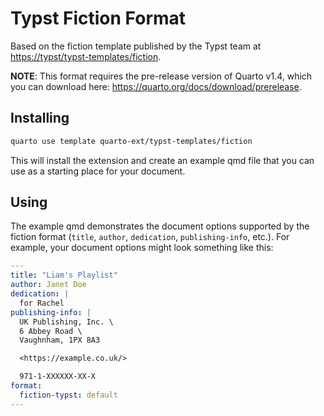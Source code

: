 # Typst Fiction Format

Based on the fiction template published by the Typst team at <https://typst/typst-templates/fiction>.

**NOTE**: This format requires the pre-release version of Quarto v1.4, which you can download here: <https://quarto.org/docs/download/prerelease>.

## Installing

```bash
quarto use template quarto-ext/typst-templates/fiction
```

This will install the extension and create an example qmd file that you can use as a starting place for your document.

## Using

The example qmd demonstrates the document options supported by the fiction format (`title`, `author`, `dedication`, `publishing-info`, etc.). For example, your document options might look something like this:

```yaml
---
title: "Liam's Playlist"
author: Janet Doe
dedication: |
  for Rachel
publishing-info: |
  UK Publishing, Inc. \
  6 Abbey Road \
  Vaughnham, 1PX 8A3

  <https://example.co.uk/>

  971-1-XXXXXX-XX-X
format:
  fiction-typst: default
---
```
